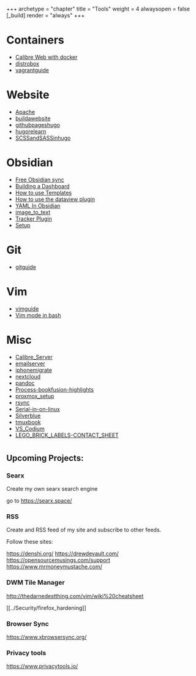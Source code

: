 +++ 
archetype = "chapter" 
title = "Tools" 
weight = 4
alwaysopen = false
[_build]
  render = "always"
+++

# Containers
- [Calibre Web with docker](Calibre%20Web%20with%20docker.md)
- [distrobox](distrobox.md)
- [vagrantguide](vagrantguide.md)

# Website
- [Apache](Apache.md)
- [buildawebsite](buildawebsite.md)
- [githubpageshugo](githubpageshugo.md)
- [hugorelearn](hugorelearn.md)
- [SCSSandSASSinhugo](SCSSandSASSinhugo.md)

# Obsidian

- [Free Obsidian sync](Free%20Obsidian%20sync.md)
- [Building a Dashboard](Building%20a%20Dashboard.md)
- [How to use Templates](How%20to%20use%20Templates.md)
- [How to use the dataview plugin](How%20to%20use%20the%20dataview%20plugin.md)
- [YAML In Obsidian](YAML%20In%20Obsidian.md)
- [image_to_text](image_to_text.md)
- [Tracker Plugin](Tracker%20Plugin.md)
- [Setup](Setup.md)
# Git
- [gitguide](gitguide.md)

# Vim
- [vimguide](vimguide.md)
- [Vim mode in bash](Vim%20mode%20in%20bash.md)

# Misc
- [Calibre_Server](Calibre_Server.md)
- [emailserver](emailserver.md)
- [iphonemigrate](iphonemigrate.md)
- [nextcloud](nextcloud.md)
- [pandoc](pandoc.md)
- [Process-bookfusion-highlights](Process-bookfusion-highlights.md)
- [proxmox_setup](proxmox_setup.md)
- [rsync](rsync.md)
- [Serial-in-on-linux](Serial-in-on-linux.md)
- [Silverblue](Silverblue.md)
- [tmuxbook](tmuxbook.md)
- [VS_Codium](VS_Codium.md)
- [LEGO_BRICK_LABELS-CONTACT_SHEET](LEGO_BRICK_LABELS-CONTACT_SHEET.pdf)

# 
## Upcoming Projects:

### Searx 

Create my own searx search engine

go to https://searx.space/

### RSS

Create and RSS feed of my site and subscribe to other feeds.

Follow these sites:

https://denshi.org/
https://drewdevault.com/
https://opensourcemusings.com/support
https://www.mrmoneymustache.com/

### DWM Tile Manager

http://thedarnedestthing.com/vim/wiki%20cheatsheet

[[../Security/firefox_hardening]]

### Browser Sync
https://www.xbrowsersync.org/

### Privacy tools
https://www.privacytools.io/